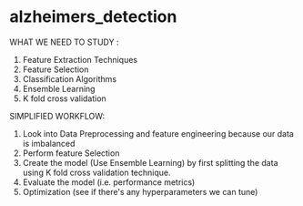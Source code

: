 # alzheimers_detection

WHAT WE NEED TO STUDY : 
1. Feature Extraction Techniques
2. Feature Selection
3. Classification Algorithms
4. Ensemble Learning
5. K fold cross validation

SIMPLIFIED WORKFLOW:
1. Look into Data Preprocessing and feature engineering because our data is imbalanced
2. Perform feature Selection
3. Create the model (Use Ensemble Learning) by first splitting the data using K fold cross validation technique.
4. Evaluate the model (i.e. performance metrics)
5. Optimization (see if there's any hyperparameters we can tune)
